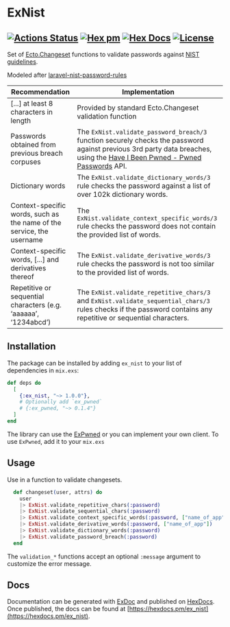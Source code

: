 # ExNist
[![Actions Status](https://github.com/maartenvanvliet/ex_nist/workflows/Elixir%20CI/badge.svg)](https://github.com/maartenvanvliet/ex_nist/actions)
[![Hex pm](http://img.shields.io/hexpm/v/ex_nist.svg?style=flat)](https://hex.pm/packages/ex_nist) [![Hex Docs](https://img.shields.io/badge/hex-docs-9768d1.svg)](https://hexdocs.pm/ex_nist) [![License](https://img.shields.io/badge/License-MIT-blue.svg)](https://opensource.org/licenses/MIT)
-----
Set of [Ecto.Changeset](https://hexdocs.pm/ecto/Ecto.Changeset.html#content) functions to validate passwords against [NIST guidelines](https://pages.nist.gov/800-63-3/sp800-63b.html#sec5).

Modeled after [laravel-nist-password-rules](https://github.com/langleyfoxall/laravel-nist-password-rules)

| Recommendation  | Implementation  |
|---|---|
| [...] at least 8 characters in length | Provided by standard Ecto.Changeset validation function |
| Passwords obtained from previous breach corpuses | The `ExNist.validate_password_breach/3` function securely checks the password against previous 3rd party data breaches, using the [Have I Been Pwned - Pwned Passwords](https://haveibeenpwned.com/Passwords) API. |
| Dictionary words | The `ExNist.validate_dictionary_words/3` rule checks the password against a list of over 102k dictionary words. |
| Context-specific words, such as the name of the service, the username | The `ExNist.validate_context_specific_words/3` rule checks the password does not contain the provided list of words. |
| Context-specific words, [...] and derivatives thereof | The `ExNist.validate_derivative_words/3` rule checks the password is not too similar to the provided list of words. |
| Repetitive or sequential characters (e.g. ‘aaaaaa’, ‘1234abcd’) | The `ExNist.validate_repetitive_chars/3` and `ExNist.validate_sequential_chars/3` rules checks if the password contains any repetitive or sequential characters. |


## Installation

The package can be installed
by adding `ex_nist` to your list of dependencies in `mix.exs`:

```elixir
def deps do
  [
    {:ex_nist, "~> 1.0.0"},
    # Optionally add `ex_pwned`
    # {:ex_pwned, "~> 0.1.4"}
  ]
end
```

The library can use the [ExPwned](https://hex.pm/packages/ex_pwned) or you can 
implement your own client. To use `ExPwned`, add it to your `mix.exs`

## Usage

Use in a function to validate changesets.
```elixir
  def changeset(user, attrs) do
    user
    |> ExNist.validate_repetitive_chars(:password)
    |> ExNist.validate_sequential_chars(:password)
    |> ExNist.validate_context_specific_words(:password, ["name_of_app"])
    |> ExNist.validate_derivative_words(:password, ["name_of_app"])
    |> ExNist.validate_dictionary_words(:password)
    |> ExNist.validate_password_breach(:password)
  end
```

The `validation_*` functions accept an optional `:message` argument to customize
the error message.

## Docs

Documentation can be generated with [ExDoc](https://github.com/elixir-lang/ex_doc)
and published on [HexDocs](https://hexdocs.pm). Once published, the docs can
be found at [https://hexdocs.pm/ex_nist](https://hexdocs.pm/ex_nist).

